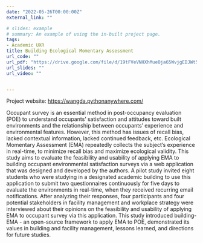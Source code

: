 ```yaml
---
date: "2022-05-26T00:00:00Z"
external_link: ""

# slides: example
# summary: An example of using the in-built project page.
tags:
- Academic UXR
title: Building Ecological Momentary Assessment
url_code: ""
url_pdf: "https://drive.google.com/file/d/19tFVeVNHXhMueOja65WvjgEDJWt5FvqB/view?usp=share_link"
url_slides: ""
url_video: ""


---
```

Project website: https://wangda.pythonanywhere.com/

Occupant survey is an essential method in post-occupancy evaluation (POE) to understand occupants’ satisfaction and attitudes toward built environments and the relationship between occupants’ experience and environmental features. However, this method has issues of recall bias, lacked contextual information, lacked continued feedback, etc. Ecological Momentary Assessment (EMA) repeatedly collects the subject’s experience in real-time, to minimize recall bias and maximize ecological validity. This study aims to evaluate the feasibility and usability of applying EMA to building occupant environmental satisfaction surveys via a web application that was designed and developed by the authors. A pilot study invited eight students who were studying in a designated academic building to use this application to submit two questionnaires continuously for five days to evaluate the environments in real-time, when they received recurring email notifications. After analyzing their responses, four participants and four potential stakeholders in facility management and workplace strategy were interviewed about their opinions on the feasibility and usability of applying EMA to occupant survey via this application. This study introduced building-EMA - an open-source framework to apply EMA to POE, demonstrated its values in building and facility management, lessons learned, and directions for future studies.